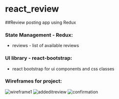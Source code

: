 # react_review

##Review posting app using Redux

### State Management - Redux:
- reviews - list of available reviews


### UI library - react-bootstrap:
- react bootstrap for ui components and css classes

### Wireframes for project:

![wireframe1](https://user-images.githubusercontent.com/108625272/209845652-df18fa88-961e-4867-9753-e8d8a315130e.png)
![addeditreview](https://user-images.githubusercontent.com/108625272/209845716-01e5bad9-c8c1-4e00-9583-45fc198eaf90.png)
![confirmation](https://user-images.githubusercontent.com/108625272/209845751-2cf1cc0b-a51a-4d9f-9855-abb83098b6b7.png)



